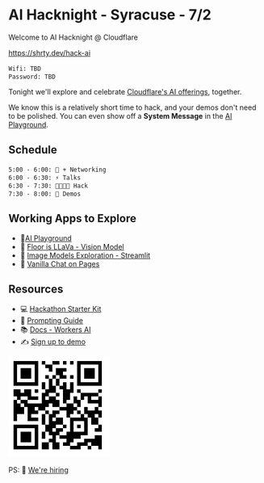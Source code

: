 # AI Hacknight - Syracuse - 7/2


Welcome to AI Hacknight @ Cloudflare

https://shrty.dev/hack-ai

```
Wifi: TBD
Password: TBD
```

Tonight we'll explore and celebrate [Cloudflare's AI offerings](https://developers.cloudflare.com/workers-ai/), together.

We know this is a relatively short time to hack, and your demos don't need to be polished. You can even show off a **System Message** in the [AI Playground](https://playground.ai.cloudflare.com/).

## Schedule

```
5:00 - 6:00: 🌮 + Networking
6:00 - 6:30: ⚡️ Talks
6:30 - 7:30: 🧑‍💻👩‍💻 Hack
7:30 - 8:00: 👏 Demos
```

## Working Apps to Explore

- 🛝[AI Playground](https://playground.ai.cloudflare.com/)
- 👀 [Floor is LLaVa - Vision Model](https://floor-is-llava.pages.dev)
- 🎨 [Image Models Exploration - Streamlit](https://image-models-workers-ai.streamlit.app/)
- 💬 [Vanilla Chat on Pages](https://vanilla-chat-demo.pages.dev/)

## Resources

- 💻 [Hackathon Starter Kit](https://github.com/craigsdennis/hackathon-helper-workers-ai)
- 📕 [Prompting Guide](https://www.promptingguide.ai/)
- 📚 [Docs - Workers AI](https://developers.cloudflare.com/workers-ai)
- ✍️ [Sign up to demo](https://forms.gle/sqAHhGhnM3HTAoot8)

![qr code](qr.png "This page")

PS: 🤝 [We're hiring](https://www.cloudflare.com/careers/)
